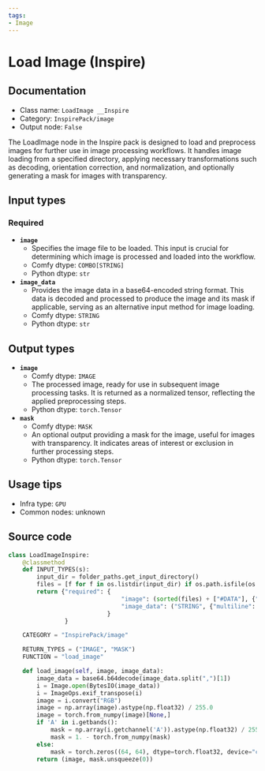 ```yaml
---
tags:
- Image
---
```


# Load Image (Inspire)
## Documentation
- Class name: `LoadImage __Inspire`
- Category: `InspirePack/image`
- Output node: `False`

The LoadImage node in the Inspire pack is designed to load and preprocess images for further use in image processing workflows. It handles image loading from a specified directory, applying necessary transformations such as decoding, orientation correction, and normalization, and optionally generating a mask for images with transparency.
## Input types
### Required
- **`image`**
    - Specifies the image file to be loaded. This input is crucial for determining which image is processed and loaded into the workflow.
    - Comfy dtype: `COMBO[STRING]`
    - Python dtype: `str`
- **`image_data`**
    - Provides the image data in a base64-encoded string format. This data is decoded and processed to produce the image and its mask if applicable, serving as an alternative input method for image loading.
    - Comfy dtype: `STRING`
    - Python dtype: `str`
## Output types
- **`image`**
    - Comfy dtype: `IMAGE`
    - The processed image, ready for use in subsequent image processing tasks. It is returned as a normalized tensor, reflecting the applied preprocessing steps.
    - Python dtype: `torch.Tensor`
- **`mask`**
    - Comfy dtype: `MASK`
    - An optional output providing a mask for the image, useful for images with transparency. It indicates areas of interest or exclusion in further processing steps.
    - Python dtype: `torch.Tensor`
## Usage tips
- Infra type: `GPU`
- Common nodes: unknown


## Source code
```python
class LoadImageInspire:
    @classmethod
    def INPUT_TYPES(s):
        input_dir = folder_paths.get_input_directory()
        files = [f for f in os.listdir(input_dir) if os.path.isfile(os.path.join(input_dir, f))]
        return {"required": {
                                "image": (sorted(files) + ["#DATA"], {"image_upload": True}),
                                "image_data": ("STRING", {"multiline": False}),
                            }
                }

    CATEGORY = "InspirePack/image"

    RETURN_TYPES = ("IMAGE", "MASK")
    FUNCTION = "load_image"

    def load_image(self, image, image_data):
        image_data = base64.b64decode(image_data.split(",")[1])
        i = Image.open(BytesIO(image_data))
        i = ImageOps.exif_transpose(i)
        image = i.convert("RGB")
        image = np.array(image).astype(np.float32) / 255.0
        image = torch.from_numpy(image)[None,]
        if 'A' in i.getbands():
            mask = np.array(i.getchannel('A')).astype(np.float32) / 255.0
            mask = 1. - torch.from_numpy(mask)
        else:
            mask = torch.zeros((64, 64), dtype=torch.float32, device="cpu")
        return (image, mask.unsqueeze(0))

```

